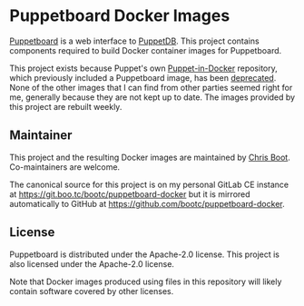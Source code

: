 # Puppetboard Docker Images

[Puppetboard](https://github.com/voxpupuli/puppetboard) is a web interface to
[PuppetDB](https://puppet.com/docs/puppetdb/). This project contains components
required to build Docker container images for Puppetboard.

This project exists because Puppet's own
[Puppet-in-Docker](https://github.com/puppetlabs/puppet-in-docker) repository,
which previously included a Puppetboard image, has been
[deprecated](https://github.com/puppetlabs/puppet-in-docker/commit/f8299438b7253dc37605463f0804b80f41a84d57).
None of the other images that I can find from other parties seemed right for
me, generally because they are not kept up to date. The images provided by this
project are rebuilt weekly.

## Maintainer

This project and the resulting Docker images are maintained by
[Chris Boot](https://github.com/bootc). Co-maintainers are welcome.

The canonical source for this project is on my personal GitLab CE instance at
<https://git.boo.tc/bootc/puppetboard-docker> but it is mirrored automatically
to GitHub at <https://github.com/bootc/puppetboard-docker>.

## License

Puppetboard is distributed under the Apache-2.0 license. This project is also
licensed under the Apache-2.0 license.

Note that Docker images produced using files in this repository will likely
contain software covered by other licenses.
